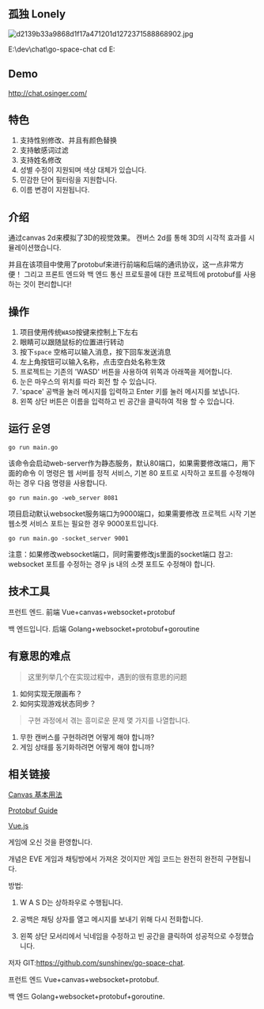 ##  孤独 Lonely

![d2139b33a9868d1f17a471201d1272371588868902.jpg](https://cdn.jsdelivr.net/gh/sunshinev/remote_pics/d2139b33a9868d1f17a471201d1272371588868902.jpg)


E:\dev\chat\go-space-chat
cd E:
## Demo

http://chat.osinger.com/

## 特色
1. 支持性别修改、并且有颜色替换
2. 支持敏感词过滤
3. 支持姓名修改
1. 성별 수정이 지원되며 색상 대체가 있습니다.
2. 민감한 단어 필터링을 지원합니다.
3. 이름 변경이 지원됩니다.

## 介绍

通过canvas 2d来模拟了3D的视觉效果。
캔버스 2d를 통해 3D의 시각적 효과를 시뮬레이션했습니다.

并且在该项目中使用了protobuf来进行前端和后端的通讯协议，这一点非常方便！
그리고 프론트 엔드와 백 엔드 통신 프로토콜에 대한 프로젝트에 protobuf를 사용하는 것이 편리합니다!

## 操作

1. 项目使用传统`WASD`按键来控制上下左右
2. 眼睛可以跟随鼠标的位置进行转动
3. 按下`space` 空格可以输入消息，按下回车发送消息
4. 左上角按钮可以输入名称，点击空白处名称生效
1. 프로젝트는 기존의 'WASD' 버튼을 사용하여 위쪽과 아래쪽을 제어합니다.
2. 눈은 마우스의 위치를 따라 회전 할 수 있습니다.
3. 'space' 공백을 눌러 메시지를 입력하고 Enter 키를 눌러 메시지를 보냅니다.
4. 왼쪽 상단 버튼은 이름을 입력하고 빈 공간을 클릭하여 적용 할 수 있습니다.

## 运行 운영

```$xslt
go run main.go
```

该命令会启动web-server作为静态服务，默认80端口，如果需要修改端口，用下面的命令
이 명령은 웹 서버를 정적 서비스, 기본 80 포트로 시작하고 포트를 수정해야 하는 경우 다음 명령을 사용합니다.
```
go run main.go -web_server 8081
```

项目启动默认websocket服务端口为9000端口，如果需要修改
프로젝트 시작 기본 웹소켓 서비스 포트는 필요한 경우 9000포트입니다.
```
go run main.go -socket_server 9001
```
注意：如果修改websocket端口，同时需要修改js里面的socket端口
참고: websocket 포트를 수정하는 경우 js 내의 소켓 포트도 수정해야 합니다.

## 技术工具
프런트 엔드. 
前端 Vue+canvas+websocket+protobuf

백 엔드입니다. 
后端 Golang+websocket+protobuf+goroutine

## 有意思的难点
> 这里列举几个在实现过程中，遇到的很有意思的问题

1. 如何实现无限画布？
2. 如何实现游戏状态同步？
> 구현 과정에서 겪는 흥미로운 문제 몇 가지를 나열합니다.

1. 무한 캔버스를 구현하려면 어떻게 해야 합니까?
2. 게임 상태를 동기화하려면 어떻게 해야 합니까?



## 相关链接

[Canvas 基本用法](https://developer.mozilla.org/zh-CN/docs/Web/API/Canvas_API/Tutorial/Basic_usage)

[Protobuf Guide](https://developers.google.com/protocol-buffers/docs/proto3)

[Vue.js](https://cn.vuejs.org/index.html)



게임에 오신 것을 환영합니다.

개념은 EVE 게임과 채팅방에서 가져온 것이지만 게임 코드는 완전히 완전히 구현됩니다.

방법:

1. W A S D는 상하좌우로 수행됩니다.

2. 공백은 채팅 상자를 열고 메시지를 보내기 위해 다시 전화합니다.

3. 왼쪽 상단 모서리에서 닉네임을 수정하고 빈 공간을 클릭하여 성공적으로 수정했습니다.

저자 GIT:https://github.com/sunshinev/go-space-chat.

프런트 엔드 Vue+canvas+websocket+protobuf.

백 엔드 Golang+websocket+protobuf+goroutine.

